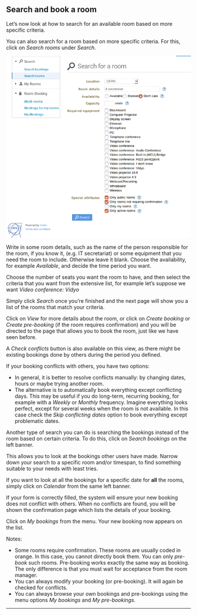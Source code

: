 ## Search and book a room

Let’s now look at how to search for an available room based on more specific criteria.

You can also search for a room based on more specific criteria. For this, click on _Search rooms_ under _Search_.

![](/assets/indico_room_search_all.png)

Write in some room details, such as the name of the person responsible for the room, if you know it, \(e.g. IT secretariat\) or some equipment that you need the room to include. Otherwise leave it blank.
Choose the availability, for example _Available_, and decide the time period you want.

Choose the number of seats you want the room to have, and then select the criteria that you want from the extensive list, for example let’s suppose we want _Video conference: Vidyo_

Simply click _Search_ once you’re finished and the next page will show you a list of the rooms that match your criteria.

Click on _View_ for more details about the room, or click on _Create booking_ or _Create pre-booking_ (if the room requires confirmation) and you will be directed to the page that allows you to book the room, just like we have seen before.

A _Check conflicts_ button is also available on this view, as there might be existing bookings done by others during the period you defined. 

If your booking conflicts with others, you have two options:

* In general, it is better to resolve conflicts manually: by changing dates, hours or maybe trying another room.
* The alternative is to automatically book everything except conflicting days. This may be useful if you do long-term, recurring booking, for example with a _Weekly_ or _Monthly_ frequency. Imagine everything looks perfect, except for several weeks when the room is not available. In this case check the _Skip conflicting dates_ option to book everything except problematic dates.

Another type of search you can do is searching the bookings instead of the room based on certain criteria.
To do this, click on _Search bookings_ on the left banner.

This allows you to look at the bookings other users have made. Narrow down your search to a specific room and/or timespan, to find something suitable to your needs with least tries.

If you want to look at all the bookings for a specific date for **all** the rooms, simply click on _Calendar_ from the same left banner.

If your form is correctly filled, the system will ensure your new booking does not conflict with others. When no conflicts are found, you will be shown the confirmation page which lists the details of your booking.

Click on _My bookings_ from the menu. Your new booking now appears on the list.

Notes: 
* Some rooms require confirmation. These rooms are usually coded in orange. In this case, you cannot directly book them. You can only _pre-book_ such rooms. Pre-booking works exactly the same way as booking. The only difference is that you must wait for acceptance from the room manager.
* You can always modify your booking \(or pre-booking\). It will again be checked for conflicts.
* You can always browse your own bookings and pre-bookings using the menu options _My bookings_ and _My pre-bookings_.

---